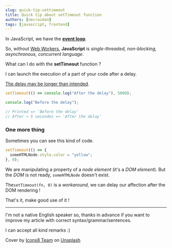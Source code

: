```yaml
---
slug: quick-tip-settimeout
title: Quick tip about setTimeout function
authors: [necraidan]
tags: [javascript, frontend]
---
```


In JavaScript, we have the **[event loop](https://developer.mozilla.org/en-US/docs/Web/JavaScript/EventLoop)**.

So, without [Web Workers](https://developer.mozilla.org/en-US/docs/Web/API/Web_Workers_API]), **JavaScript** is _single-threaded, non-blocking, asynchronous, concurrent language_.

What can I do with the **setTimeout** function ?

<!--truncate-->

I can launch the execution of a part of your code after a delay.

[The delay may be longer than intended](https://developer.mozilla.org/en-US/docs/Web/API/WindowOrWorkerGlobalScope/setTimeout#Reasons_for_delays_longer_than_specified).

```javascript
setTimeout(() => console.log("After the delay"), 5000);

console.log("Before the delay");

// Printed => 'Before the delay'
// After ≈ 5 secondes => 'After the delay'
```

### One more thing

Sometimes you can see this kind of code.

```javascript
setTimeout(() => {
  someHTMLNode.style.color = "yellow";
}, 0);
```

We are manipulating a property of a _node element_ (it's a _DOM element_).
But the _DOM_ is not ready, `someHTMLNode` doesn't exist.

The`setTimeout(fn, 0)` is a _workaround_, we can delay our affection after the DOM rendering !

That's it, make good use of it !

---

I'm not a native English speaker so, thanks in advance if you want to improve my article with correct syntax/grammar/sentences.

I can accept all kind remarks :)

Cover by [Icons8 Team](https://unsplash.com/@icons8) on [Unsplash](https://unsplash.com/photos/dhZtNlvNE8M)
